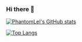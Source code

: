 ### Hi there 👋
[![PhantomLel's GitHub stats](https://github-readme-stats.vercel.app/api?username=PhantomLel&theme=chartreuse-dark&hide=stars&count_private=true&show_icons=true)](https://github.com/anuraghazra/github-readme-stats)

[![Top Langs](https://github-readme-stats.vercel.app/api/top-langs/?username=PhantomLel&theme=chartreuse-dark&hide=css)](https://github.com/anuraghazra/github-readme-stats)
